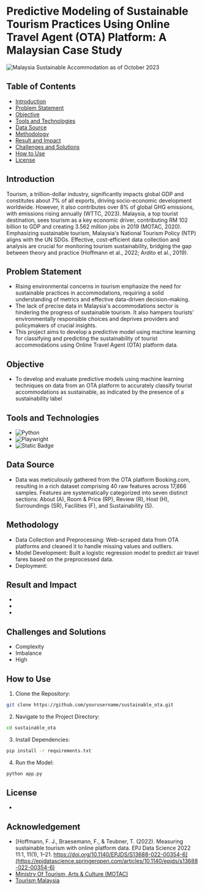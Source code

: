 # Predictive Modeling of Sustainable Tourism Practices Using Online Travel Agent (OTA) Platform: A Malaysian Case Study

![Malaysia Sustainable Accommodation as of October 2023](https://github.com/izzad2413/sustainable_ota/assets/88135216/730a5322-90a8-455d-8eff-443df3b6348d)



## Table of Contents 

- [Introduction](#introduction)
- [Problem Statement](#problem-statement)
- [Objective](#objective)
- [Tools and Technologies](#tools-and-technologies)
- [Data Source](#data-source)
- [Methodology](#methodology)
- [Result and Impact](#result-and-impact)
- [Challenges and Solutions](#challenges-and-solutions)
- [How to Use](#how-to-use)
- [License](#license)


## Introduction
Tourism, a trillion-dollar industry, significantly impacts global GDP and constitutes about 7% of all exports, driving socio-economic development worldwide. However, it also contributes over 8% of global GHG emissions, with emissions rising annually (WTTC, 2023). Malaysia, a top tourist destination, sees tourism as a key economic driver, contributing RM 102 billion to GDP and creating 3.562 million jobs in 2019 (MOTAC, 2020). Emphasizing sustainable tourism, Malaysia's National Tourism Policy (NTP) aligns with the UN SDGs. Effective, cost-efficient data collection and analysis are crucial for monitoring tourism sustainability, bridging the gap between theory and practice (Hoffmann et al., 2022; Ardito et al., 2019).


## Problem Statement
- Rising environmental concerns in tourism emphasize the need for
sustainable practices in accommodations, requiring a solid understanding
of metrics and effective data-driven decision-making.
- The lack of precise data in Malaysia's accommodations sector is hindering
the progress of sustainable tourism. It also hampers tourists' environmentally responsible choices and deprives
providers and policymakers of crucial insights.
- This project aims to develop a predictive model using machine learning for
classifying and predicting the sustainability of tourist accommodations
using Online Travel Agent (OTA) platform data.


## Objective
- To develop and evaluate predictive models using machine learning techniques on data from an OTA platform to accurately classify tourist accommodations as sustainable, as indicated by the presence of a sustainability label


## Tools and Technologies
- ![Python](https://img.shields.io/badge/Python-%233776AB?style=for-the-badge&logo=python&logoColor=3776AB&labelColor=black)
- ![Playwright](https://img.shields.io/badge/playwright-2EAD33?style=for-the-badge&logo=playwright&labelColor=black)
- ![Static Badge](https://img.shields.io/badge/scikitlearn-F7931E?style=for-the-badge&logo=scikitlearn&labelColor=black)


## Data Source
- Data was meticulously gathered from the OTA platform Booking.com, resulting in a rich dataset comprising 40 raw features across 17,866 samples. Features are systematically categorized into seven distinct sections: About (A), Room & Price (RP), Review (R), Host (H), Surroundings (SR), Facilities (F), and Sustainability (S). 


## Methodology
- Data Collection and Preprocessing: Web-scraped data from OTA platforms and cleaned it to handle missing values and outliers.
- Model Development: Built a logistic regression model to predict air travel fares based on the preprocessed data.
- Deployment: 


## Result and Impact
-
-
-


## Challenges and Solutions
- Complexity 
- Imbalance
- High 


## How to Use
1. Clone the Repository:
```bash
git clone https://github.com/yourusername/sustainable_ota.git
```
2. Navigate to the Project Directory:
```bash
cd sustainable_ota
```
3. Install Dependencies:
```bash
pip install -r requirements.txt
```
4. Run the Model:
```bash
python app.py
```


## License
-


## Acknowledgement
- [Hoffmann, F. J., Braesemann, F., & Teubner, T. (2022). Measuring sustainable tourism with online platform data. EPJ Data Science 2022 11:1, 11(1), 1–21. https://doi.org/10.1140/EPJDS/S13688-022-00354-6](https://epjdatascience.springeropen.com/articles/10.1140/epjds/s13688-022-00354-6)
- [Ministry Of Tourism, Arts & Culture (MOTAC)](https://www.motac.gov.my/)
- [Tourism Malaysia](https://www.tourism.gov.my/)
